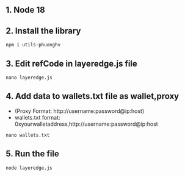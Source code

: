 ## 1. Node 18
## 2. Install the library
```
npm i utils-phuonghv
```
##  3. Edit refCode in layeredge.js file
```
nano layeredge.js
```
##  4. Add data to wallets.txt file as wallet,proxy
- (Proxy Format: http://username:password@ip:host)
- wallets.txt format: 0xyourwalletaddress,http://username:password@ip:host

```
nano wallets.txt
```
##  5. Run the file
```
node layeredge.js
```
